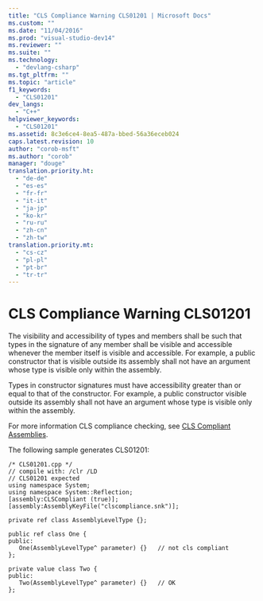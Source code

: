 ```yaml
---
title: "CLS Compliance Warning CLS01201 | Microsoft Docs"
ms.custom: ""
ms.date: "11/04/2016"
ms.prod: "visual-studio-dev14"
ms.reviewer: ""
ms.suite: ""
ms.technology: 
  - "devlang-csharp"
ms.tgt_pltfrm: ""
ms.topic: "article"
f1_keywords: 
  - "CLS01201"
dev_langs: 
  - "C++"
helpviewer_keywords: 
  - "CLS01201"
ms.assetid: 8c3e6ce4-8ea5-487a-bbed-56a36eceb024
caps.latest.revision: 10
author: "corob-msft"
ms.author: "corob"
manager: "douge"
translation.priority.ht: 
  - "de-de"
  - "es-es"
  - "fr-fr"
  - "it-it"
  - "ja-jp"
  - "ko-kr"
  - "ru-ru"
  - "zh-cn"
  - "zh-tw"
translation.priority.mt: 
  - "cs-cz"
  - "pl-pl"
  - "pt-br"
  - "tr-tr"
---
```

# CLS Compliance Warning CLS01201
The visibility and accessibility of types and members shall be such that types in the signature of any member shall be visible and accessible whenever the member itself is visible and accessible. For example, a public constructor that is visible outside its assembly shall not have an argument whose type is visible only within the assembly.  
  
 Types in constructor signatures must have accessibility greater than or equal to that of the constructor.  For example, a public constructor visible outside its assembly shall not have an argument whose type is visible only within the assembly.  
  
 For more information CLS compliance checking, see [CLS Compliant Assemblies](http://msdn.microsoft.com/en-us/3320b57e-ea55-4697-a17d-f509a36a3c93).  
  
 The following sample generates CLS01201:  
  
```  
/* CLS01201.cpp */  
// compile with: /clr /LD  
// CLS01201 expected  
using namespace System;  
using namespace System::Reflection;  
[assembly:CLSCompliant (true)];  
[assembly:AssemblyKeyFile("clscompliance.snk")];  
  
private ref class AssemblyLevelType {};  
  
public ref class One {  
public:  
   One(AssemblyLevelType^ parameter) {}   // not cls compliant  
};  
  
private value class Two {  
public:  
   Two(AssemblyLevelType^ parameter) {}   // OK  
};  
```